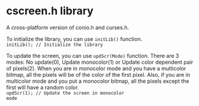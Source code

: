 # cscreen.h library
A cross-platform version of conio.h and curses.h.

To initialize the library, you can use <code>initLib()</code> function.
<br><code>initLib(); // Initialize the library</code><br>

To update the screen, you can use <code>updScr(Mode)</code> function. There are 3 modes: No update(0), Update monocolor(1) or Update color dependent pair of pixels(2). When you are in monocolor mode and you have a multicolor bitmap, all the pixels will be of the color of the first pixel. Also, if you are in multicolor mode and you put a monocolor bitmap, all the pixels except the first will have a random color.
<br><code>updScr(1); // Update the screen in monocolor mode</code><br>
  
